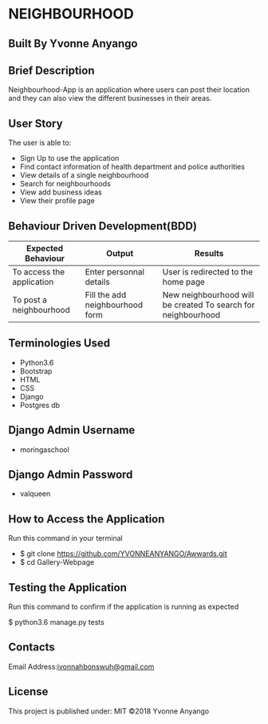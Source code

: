 # NEIGHBOURHOOD

## Built By Yvonne Anyango

## Brief Description

Neighbourhood-App is an application where users can post their location and they can also view the different businesses in their areas.


## User Story

The user is able to:

* Sign Up to use the application
* Find contact information of health department and police authorities
* View details of a single neighbourhood
* Search for neighbourhoods
* View add business ideas
* View their profile page

## Behaviour Driven Development(BDD)

 Expected Behaviour                        | Output                            |  Results                                 
-------------------------------------------|-----------------------------------|------------------------------------------
 To access the application                 | Enter personnal details           | User is redirected to the home page
 To post a neighbourhood                   | Fill the add neighbourhood form   | New neighbourhood will be created         To search for neighbourhood               | Enter the name of the hood        | The deatails of hood displayed   
 
 
## Terminologies Used

* Python3.6
* Bootstrap
* HTML
* CSS
* Django
* Postgres db

## Django Admin Username

* moringaschool

## Django Admin Password

* valqueen

## How to Access the Application

Run this command in your terminal

* $ git clone https://github.com/YVONNEANYANGO/Awwards.git
* $ cd Gallery-Webpage

## Testing the Application

Run this command to confirm if the application is running as expected

$ python3.6 manage.py tests

## Contacts

Email Address:ivonnahbonswuh@gmail.com

## License

This project is published under:
MIT ©2018 Yvonne Anyango